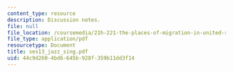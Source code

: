 ```yaml
---
content_type: resource
description: Discussion notes.
file: null
file_location: /coursemedia/21h-221-the-places-of-migration-in-united-states-history-fall-2006/44c9d2604bd6645b928f359b11dd3f14_ses13_jazz_sing.pdf
file_type: application/pdf
resourcetype: Document
title: ses13_jazz_sing.pdf
uid: 44c9d260-4bd6-645b-928f-359b11dd3f14
---
```

